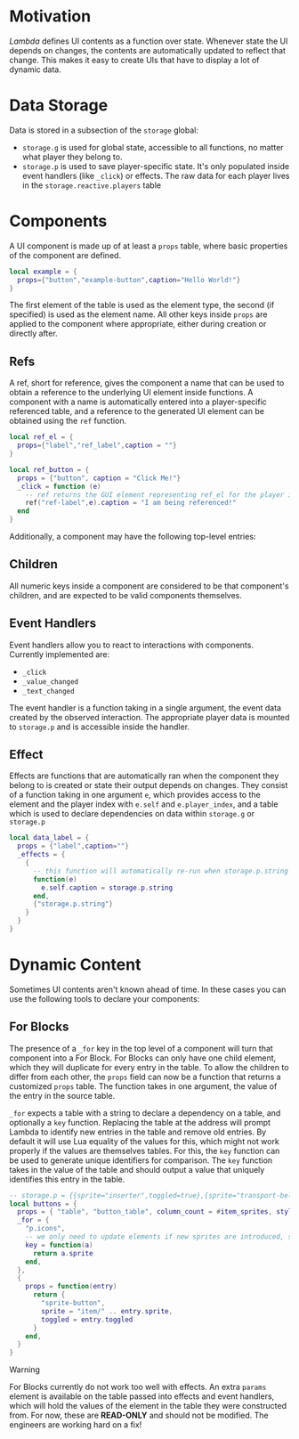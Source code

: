 # Motivation
*Lambda* defines UI contents as a function over state. Whenever state the UI depends on changes, the contents are automatically updated to reflect that change.
This makes it easy to create UIs that have to display a lot of dynamic data.

# Data Storage
Data is stored in a subsection of the `storage` global:
- `storage.g` is used for global state, accessible to all functions, no matter what player they belong to.
- `storage.p` is used to save player-specific state. It's only populated inside event handlers (like `_click`) or effects.
  The raw data for each player lives in the `storage.reactive.players` table

# Components
A UI component is made up of at least a `props` table, where basic properties of the component are defined.
```lua
local example = {
  props={"button","example-button",caption="Hello World!"}
}
```
The first element of the table is used as the element type, the second (if specified) is used as the element name.
All other keys inside `props` are applied to the component where appropriate, either during creation or directly after.

## Refs
A ref, short for reference, gives the component a name that can be used to obtain a reference to the underlying UI element inside functions.
A component with a name is automatically entered into a player-specific referenced table, and a reference to the generated UI element can be obtained using the `ref` function.
```lua
local ref_el = {
  props={"label","ref_label",caption = ""}
}

local ref_button = {
  props = {"button", caption = "Click Me!"}
  _click = function (e) 
    -- ref returns the GUI element representing ref_el for the player index inside e
    ref("ref-label",e).caption = "I am being referenced!"
  end
}
```

Additionally, a component may have the following top-level entries:

## Children
All numeric keys inside a component are considered to be that component's children, and are expected to be valid components themselves.

## Event Handlers
Event handlers allow you to react to interactions with components.
Currently implemented are:
- `_click`
- `_value_changed`
- `_text_changed`

The event handler is a function taking in a single argument, the event data created by the observed interaction.
The appropriate player data is mounted to `storage.p` and is accessible inside the handler.

## Effect
Effects are functions that are automatically ran when the component they belong to is created or state their output depends on changes.
They consist of a function taking in one argument `e`, which provides access to the element and the player index with `e.self` and `e.player_index`, and a table which is used to declare dependencies on data within `storage.g` or `storage.p`
```lua
local data_label = {
  props = {"label",caption=""}
  _effects = {
    {
      -- this function will automatically re-run when storage.p.string is written to
      function(e)
        e.self.caption = storage.p.string
      end,
      {"storage.p.string"}
    }
  }
}
```
# Dynamic Content
Sometimes UI contents aren't known ahead of time. In these cases you can use the following tools to declare your components: 

## For Blocks
The presence of a `_for` key in the top level of a component will turn that component into a For Block.
For Blocks can only have one child element, which they will duplicate for every entry in the table. To allow the children to differ from each other,
the `props` field can now be a function that returns a customized `props` table. The function takes in one argument, the value of the entry in the source table.

`_for` expects a table with a string to declare a dependency on a table, and optionally a `key` function.
Replacing the table at the address will prompt Lambda to identify new entries in the table and remove old entries.
By default it will use Lua equality of the values for this, which might not work properly if the values are themselves tables. For this, the `key` function can be used to generate unique identifiers for comparison. The `key` function takes in the value of the table and should output a value that uniquely identifies this entry in the table.

```lua
-- storage.p = {{sprite="inserter",toggled=true},{sprite="transport-belt",toggled=false}}
local buttons = {
  props = { "table", "button_table", column_count = #item_sprites, style = "filter_slot_table" },
  _for = {
    "p.icons",
    -- we only need to update elements if new sprites are introduced, so the sprite string should be our identifier
    key = function(a)
      return a.sprite
    end,
  },
  {
    props = function(entry)
      return {
        "sprite-button",
        sprite = "item/" .. entry.sprite,
        toggled = entry.toggled
      }
    end,
  }
}
```
> [!WARNING]
> For Blocks currently do not work too well with effects. An extra `params` element is available on the table passed into effects and event handlers, which will hold the values of the element in the table they were constructed from. For now, these are **READ-ONLY** and should not be modified.
> The engineers are working hard on a fix!
